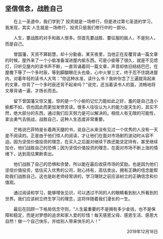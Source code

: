 ## 坚信信念，战胜自己

&emsp;&emsp;在上一圣道中，我们学到了 投资就是一场修行，但是进过第七圣道的学习，我发现，其实 人生就是一场修行，投资只是我们修行中的一部分。

&emsp;&emsp;人生，要战胜的对手和敌人很多。但首先要战胜、要征服的敌人，不是别人，而是自己。

&emsp;&emsp;曾国藩，天资不算聪慧，却十分勤奋。某天夜里，当他正在反覆背诵一篇文章的时候，屋外来了一个小偷准备溜进屋内偷东西。可是小偷等了很久，就是不见熄灯，只听见屋内的读书声不断，一直背诵着同一篇文章，声音却依旧结结巴巴，在屋檐下等了一个多时辰，等到脚酸眼花头也昏，心中火冒三丈，终于忍不住跳进屋内，对着年轻的读书人大骂：“你这种水准，读什么书？我听你念了三遍就背起来的文章，你背了一个多时辰还背不起来吗？”说完，还当着读书人的面，流畅地将文章背诵一遍，才扬长而去。

&emsp;&emsp;留下曾国藩又惊又羞，惊的是一个小偷的记忆力能如此之好，羞的是自己连小偷都不如，但也因此而更加发愤苦读。很多人往往认为人的能力是天生的，其实不然，绝大部分的东西，通过我们后天努力是可以解决的。相信人有无限的可能性，拿出勇气去挑战，战胜自己，这种人生态度非常重要。

&emsp;&emsp;芒格说巴菲特是长着两天腿的书，说自己从来没有见过一个优秀的人没有一天是不阅读的。正是由于他们惊人的阅读，才让他们在面对市场剧烈波动时从容不迫。因为坚信价值投资的理念，在买入之后面对继续下跌还能坚定持有，甚至继续加仓，他们战胜自己的恐惧；因为坚信价值投资的理念，在面对市场不断上涨的情绪下，达到高估果断卖出。

&emsp;&emsp;他们战胜了自己的恐惧和贪婪，所以能在最后收获市场的奖励。也是因为他们坚信价值投资，低估买入优秀的公司，耐心持有，高估卖出，拥有正确的信念能帮助我们战胜自己。这也是赵老师经常讲的，学习理财之前应该树立的正确信念和价值观。

&emsp;&emsp;通过阅读和学习，能够增张见识，可以透过不同的人的眼睛看到别人所看到的世界。我们应该树立终生学习的理念，这将伴随着我们漫长的一生。

&emsp;&emsp;最后在回顾一下格局信念守则，“人生最重要的不是拥有多少金钱，也不是保障和稳定，而是对梦想的追求和家人爱的珍惜！每天感恩父母、感恩生活、感恩大自然！做一个自己快乐，并给别人带来快乐的人！”



<p align="right"> 2019年12月18日 </p>